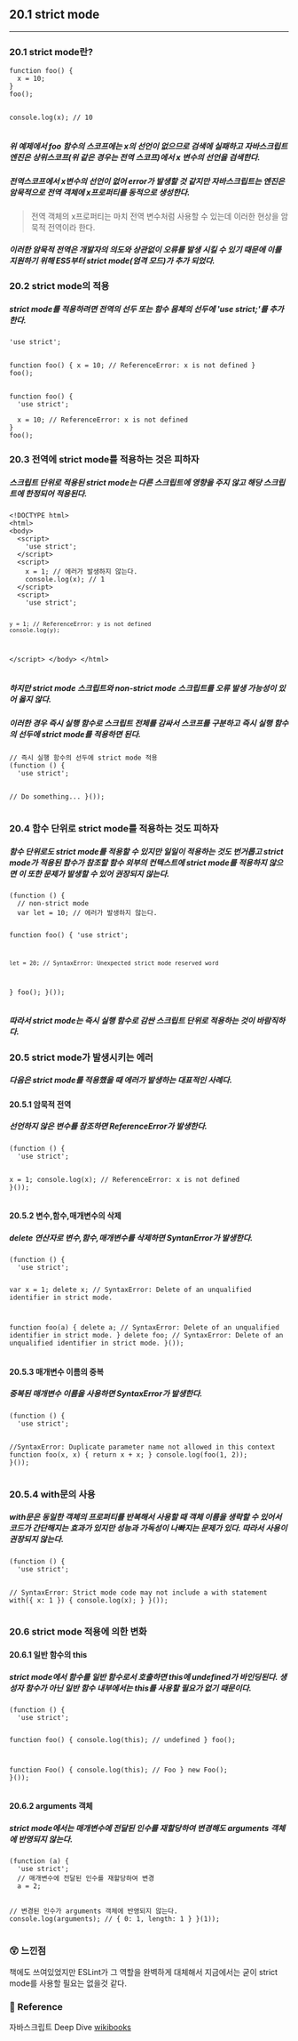 <h2 id="201-strict-mode">20.1 strict mode</h2>
<hr />
<h3 id="201-strict-mode란">20.1 strict mode란?</h3>
<pre><code class="language-js">function foo() {
  x = 10;
}
foo();

console.log(x); // 10</code></pre>
<h5 id="위-예제에서-foo-함수의-스코프에는-x의-선언이-없으므로-검색에-실패하고-자바스크립트-엔진은-상위스코프위-같은-경우는-전역-스코프에서-x-변수의-선언을-검색한다">위 예제에서 foo 함수의 스코프에는 x의 선언이 없으므로 검색에 실패하고 자바스크립트 엔진은 상위스코프(위 같은 경우는 전역 스코프)에서 x 변수의 선언을 검색한다.</h5>
<h5 id="전역스코프에서-x변수의-선언이-없어-error가-발생할-것-같지만-자바스크립트는-엔진은-암묵적으로-전역-객체에-x프로퍼티를-동적으로-생성한다">전역스코프에서 x변수의 선언이 없어 error가 발생할 것 같지만 자바스크립트는 엔진은 암묵적으로 전역 객체에 x프로퍼티를 동적으로 생성한다.</h5>
<blockquote>
<p>전역 객체의 x프로퍼티는 마치 전역 변수처럼 사용할 수 있는데 이러한 현상을 암묵적 전역이라 한다.</p>
</blockquote>
<h5 id="이러한-암묵적-전역은-개발자의-의도와-상관없이-오류를-발생-시킬-수-있기-때문에-이를-지원하기-위해-es5부터-strict-mode엄격-모드가-추가-되었다">이러한 암묵적 전역은 개발자의 의도와 상관없이 오류를 발생 시킬 수 있기 때문에 이를 지원하기 위해 ES5부터 strict mode(엄격 모드)가 추가 되었다.</h5>
<h3 id="202-strict-mode의-적용">20.2 strict mode의 적용</h3>
<h5 id="strict-mode를-적용하려면-전역의-선두-또는-함수-몸체의-선두에-use-strict를-추가한다">strict mode를 적용하려면 전역의 선두 또는 함수 몸체의 선두에 'use strict;'를 추가한다.</h5>
<pre><code class="language-js">'use strict';

function foo() {
  x = 10; // ReferenceError: x is not defined
}
foo();</code></pre>
<pre><code class="language-js">function foo() {
  'use strict';

  x = 10; // ReferenceError: x is not defined
}
foo();</code></pre>
<h3 id="203-전역에-strict-mode를-적용하는-것은-피하자">20.3 전역에 strict mode를 적용하는 것은 피하자</h3>
<h5 id="스크립트-단위로-적용된-strict-mode는-다른-스크립트에-영향을-주지-않고-해당-스크립트에-한정되어-적용된다">스크립트 단위로 적용된 strict mode는 다른 스크립트에 영향을 주지 않고 해당 스크립트에 한정되어 적용된다.</h5>
<pre><code class="language-js">&lt;!DOCTYPE html&gt;
&lt;html&gt;
&lt;body&gt;
  &lt;script&gt;
    'use strict';
  &lt;/script&gt;
  &lt;script&gt;
    x = 1; // 에러가 발생하지 않는다.
    console.log(x); // 1
  &lt;/script&gt;
  &lt;script&gt;
    'use strict';

    y = 1; // ReferenceError: y is not defined
    console.log(y);
  &lt;/script&gt;
&lt;/body&gt;
&lt;/html&gt;</code></pre>
<h5 id="하지만-strict-mode-스크립트와-non-strict-mode-스크립트를-오류-발생-가능성이-있어-옳지-않다">하지만 strict mode 스크립트와 non-strict mode 스크립트를 오류 발생 가능성이 있어 옳지 않다.</h5>
<h5 id="이러한-경우-즉시-실행-함수로-스크립트-전체를-감싸서-스코프를-구분하고-즉시-실행-함수의-선두에-strict-mode를-적용하면-된다">이러한 경우 즉시 실행 함수로 스크립트 전체를 감싸서 스코프를 구분하고 즉시 실행 함수의 선두에 strict mode를 적용하면 된다.</h5>
<pre><code class="language-js">// 즉시 실행 함수의 선두에 strict mode 적용
(function () {
  'use strict';

  // Do something...
}());</code></pre>
<h3 id="204-함수-단위로-strict-mode를-적용하는-것도-피하자">20.4 함수 단위로 strict mode를 적용하는 것도 피하자</h3>
<h5 id="함수-단위로도-strict-mode를-적용할-수-있지만-일일이-적용하는-것도-번거롭고-strict-mode가-적용된-함수가-참조할-함수-외부의-컨텍스트에-strict-mode를-적용하지-않으면-이-또한-문제가-발생할-수-있어-권장되지-않는다">함수 단위로도 strict mode를 적용할 수 있지만 일일이 적용하는 것도 번거롭고 strict mode가 적용된 함수가 참조할 함수 외부의 컨텍스트에 strict mode를 적용하지 않으면 이 또한 문제가 발생할 수 있어 권장되지 않는다.</h5>
<pre><code class="language-js">(function () {
  // non-strict mode
  var lеt = 10; // 에러가 발생하지 않는다.

  function foo() {
    'use strict';

    let = 20; // SyntaxError: Unexpected strict mode reserved word
  }
  foo();
}());</code></pre>
<h5 id="따라서-strict-mode는-즉시-실행-함수로-감싼-스크립트-단위로-적용하는-것이-바람직하다">따라서 strict mode는 즉시 실행 함수로 감싼 스크립트 단위로 적용하는 것이 바람직하다.</h5>
<h3 id="205-strict-mode가-발생시키는-에러">20.5 strict mode가 발생시키는 에러</h3>
<h5 id="다음은-strict-mode를-적용했을-때-에러가-발생하는-대표적인-사례다">다음은 strict mode를 적용했을 때 에러가 발생하는 대표적인 사례다.</h5>
<h4 id="2051-암묵적-전역">20.5.1 암묵적 전역</h4>
<h5 id="선언하지-않은-변수를-참조하면-referenceerror가-발생한다">선언하지 않은 변수를 참조하면 ReferenceError가 발생한다.</h5>
<pre><code class="language-js">(function () {
  'use strict';

  x = 1;
  console.log(x); // ReferenceError: x is not defined
}());</code></pre>
<h4 id="2052-변수함수매개변수의-삭제">20.5.2 변수,함수,매개변수의 삭제</h4>
<h5 id="delete-연산자로-변수함수매개변수를-삭제하면-syntanerror가-발생한다">delete 연산자로 변수,함수,매개변수를 삭제하면 SyntanError가 발생한다.</h5>
<pre><code class="language-js">(function () {
  'use strict';

  var x = 1;
  delete x;
  // SyntaxError: Delete of an unqualified identifier in strict mode.

  function foo(a) {
    delete a;
    // SyntaxError: Delete of an unqualified identifier in strict mode.
  }
  delete foo;
  // SyntaxError: Delete of an unqualified identifier in strict mode.
}());</code></pre>
<h4 id="2053-매개변수-이름의-중복">20.5.3 매개변수 이름의 중복</h4>
<h5 id="중복된-매개변수-이름을-사용하면-syntaxerror가-발생한다">중복된 매개변수 이름을 사용하면 SyntaxError가 발생한다.</h5>
<pre><code class="language-js">(function () {
  'use strict';

  //SyntaxError: Duplicate parameter name not allowed in this context
  function foo(x, x) {
    return x + x;
  }
  console.log(foo(1, 2));
}());</code></pre>
<h3 id="2054--with문의-사용">20.5.4  with문의 사용</h3>
<h5 id="with문은-동일한-객체의-프로퍼티를-반복해서-사용할-때-객체-이름을-생락할-수-있어서-코드가-간단해지는-효과가-있지만-성능과-가독성이-나빠지는-문제가-있다-따라서-사용이-권장되지-않는다">with문은 동일한 객체의 프로퍼티를 반복해서 사용할 때 객체 이름을 생락할 수 있어서 코드가 간단해지는 효과가 있지만 성능과 가독성이 나빠지는 문제가 있다. 따라서 사용이 권장되지 않는다.</h5>
<pre><code class="language-js">(function () {
  'use strict';

  // SyntaxError: Strict mode code may not include a with statement
  with({ x: 1 }) {
    console.log(x);
  }
}());</code></pre>
<h3 id="206-strict-mode-적용에-의한-변화">20.6 strict mode 적용에 의한 변화</h3>
<h4 id="2061-일반-함수의-this">20.6.1 일반 함수의 this</h4>
<h5 id="strict-mode에서-함수를-일반-함수로서-호출하면-this에-undefined가-바인딩된다-생성자-함수가-아닌-일반-함수-내부에서는-this를-사용할-필요가-없기-때문이다">strict mode에서 함수를 일반 함수로서 호출하면 this에 undefined가 바인딩된다. 생성자 함수가 아닌 일반 함수 내부에서는 this를 사용할 필요가 없기 때문이다.</h5>
<pre><code class="language-js">(function () {
  'use strict';

  function foo() {
    console.log(this); // undefined
  }
  foo();

  function Foo() {
    console.log(this); // Foo
  }
  new Foo();
}());</code></pre>
<h4 id="2062-arguments-객체">20.6.2 arguments 객체</h4>
<h5 id="strict-mode에서는-매개변수에-전달된-인수를-재할당하여-변경해도-arguments-객체에-반영되지-않는다">strict mode에서는 매개변수에 전달된 인수를 재할당하여 변경해도 arguments 객체에 반영되지 않는다.</h5>
<pre><code class="language-js">(function (a) {
  'use strict';
  // 매개변수에 전달된 인수를 재할당하여 변경
  a = 2;

  // 변경된 인수가 arguments 객체에 반영되지 않는다.
  console.log(arguments); // { 0: 1, length: 1 }
}(1));</code></pre>
<h3 id="😲-느낀점">😲 느낀점</h3>
<p>책에도 쓰여있었지만 ESLint가 그 역할을 완벽하게 대체해서 지금에서는 굳이 strict mode를 사용할 필요는 없을것 같다. </p>
<h3 id="📄-reference">📄 Reference</h3>
<p>자바스크립트 Deep Dive
<a href="https://github.com/wikibook/mjs/blob/master/20.md">wikibooks</a></p>